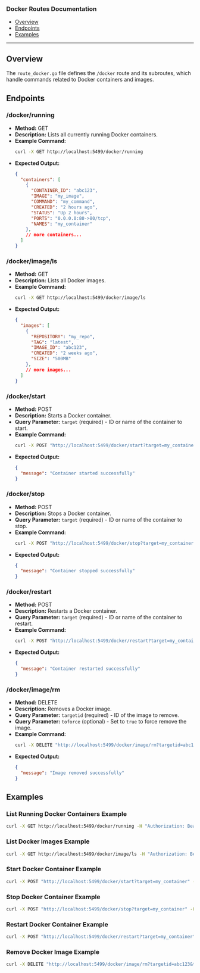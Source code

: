 ### Docker Routes Documentation

- [Overview](#overview)
- [Endpoints](#endpoints)
- [Examples](#examples)

---

## Overview

The `route_docker.go` file defines the `/docker` route and its subroutes, which handle commands related to Docker containers and images.

## Endpoints

### /docker/running
- **Method:** GET
- **Description:** Lists all currently running Docker containers.
- **Example Command:**
  ```sh
  curl -X GET http://localhost:5499/docker/running
  ```
- **Expected Output:**
  ```json
  {
    "containers": [
      {
        "CONTAINER_ID": "abc123",
        "IMAGE": "my_image",
        "COMMAND": "my_command",
        "CREATED": "2 hours ago",
        "STATUS": "Up 2 hours",
        "PORTS": "0.0.0.0:80->80/tcp",
        "NAMES": "my_container"
      },
      // more containers...
    ]
  }
  ```

### /docker/image/ls
- **Method:** GET
- **Description:** Lists all Docker images.
- **Example Command:**
  ```sh
  curl -X GET http://localhost:5499/docker/image/ls
  ```
- **Expected Output:**
  ```json
  {
    "images": [
      {
        "REPOSITORY": "my_repo",
        "TAG": "latest",
        "IMAGE_ID": "abc123",
        "CREATED": "2 weeks ago",
        "SIZE": "500MB"
      },
      // more images...
    ]
  }
  ```

### /docker/start
- **Method:** POST
- **Description:** Starts a Docker container.
- **Query Parameter:** `target` (required) - ID or name of the container to start.
- **Example Command:**
  ```sh
  curl -X POST "http://localhost:5499/docker/start?target=my_container"
  ```
- **Expected Output:**
  ```json
  {
    "message": "Container started successfully"
  }
  ```

### /docker/stop
- **Method:** POST
- **Description:** Stops a Docker container.
- **Query Parameter:** `target` (required) - ID or name of the container to stop.
- **Example Command:**
  ```sh
  curl -X POST "http://localhost:5499/docker/stop?target=my_container"
  ```
- **Expected Output:**
  ```json
  {
    "message": "Container stopped successfully"
  }
  ```

### /docker/restart
- **Method:** POST
- **Description:** Restarts a Docker container.
- **Query Parameter:** `target` (required) - ID or name of the container to restart.
- **Example Command:**
  ```sh
  curl -X POST "http://localhost:5499/docker/restart?target=my_container"
  ```
- **Expected Output:**
  ```json
  {
    "message": "Container restarted successfully"
  }
  ```

### /docker/image/rm
- **Method:** DELETE
- **Description:** Removes a Docker image.
- **Query Parameter:** `targetid` (required) - ID of the image to remove.
- **Query Parameter:** `toforce` (optional) - Set to `true` to force remove the image.
- **Example Command:**
  ```sh
  curl -X DELETE "http://localhost:5499/docker/image/rm?targetid=abc123&toforce=true"
  ```
- **Expected Output:**
  ```json
  {
    "message": "Image removed successfully"
  }
  ```

## Examples

### List Running Docker Containers Example

```sh
curl -X GET http://localhost:5499/docker/running -H "Authorization: Bearer your_jwt_token"
```

### List Docker Images Example

```sh
curl -X GET http://localhost:5499/docker/image/ls -H "Authorization: Bearer your_jwt_token"
```

### Start Docker Container Example

```sh
curl -X POST "http://localhost:5499/docker/start?target=my_container" -H "Authorization: Bearer your_jwt_token"
```

### Stop Docker Container Example

```sh
curl -X POST "http://localhost:5499/docker/stop?target=my_container" -H "Authorization: Bearer your_jwt_token"
```

### Restart Docker Container Example

```sh
curl -X POST "http://localhost:5499/docker/restart?target=my_container" -H "Authorization: Bearer your_jwt_token"
```

### Remove Docker Image Example

```sh
curl -X DELETE "http://localhost:5499/docker/image/rm?targetid=abc123&toforce=true" -H "Authorization: Bearer your_jwt_token"
```
